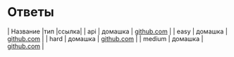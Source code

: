# Ответы
 | Название |тип |ссылка|
 | api | домашка | [github.com](https://github.com/Hellowich/fastapi-homework/tree/main) |
 | easy | домашка | [github.com](https://github.com/Hellowich/jusan-git/tree/main/python-code/easy) |
 | hard | домашка | [github.com](https://github.com/Hellowich/jusan-git/tree/main/python-code/hard) |
 | medium | домашка | [github.com](https://github.com/Hellowich/jusan-git/tree/main/python-code/medium) |
 